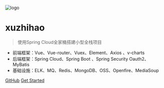 ![logo](https://docsify.js.org/_media/icon.svg)

# xuzhihao

> 使用Spring Cloud全家桶搭建小型全栈项目

* 前端框架：Vue、Vue-router、Vuex、Element、Axios 、v-charts
* 后端框架：Spring Cloud、Spring Boot 、Spring Security Oauth2、MyBatis
* 基础设施：ELK、MQ、Redis、MongoDB、OSS、Openfire、MediaSoup

[GitHub](https://github.com/xuzhihao-spring/xuzhihao-spring.github.io)
[Get Started](README.md)
